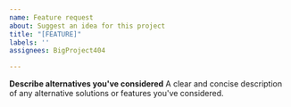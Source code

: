 ```yaml
---
name: Feature request
about: Suggest an idea for this project
title: "[FEATURE]"
labels: ''
assignees: BigProject404

---
```


**Describe alternatives you've considered**
A clear and concise description of any alternative solutions or features you've considered.
